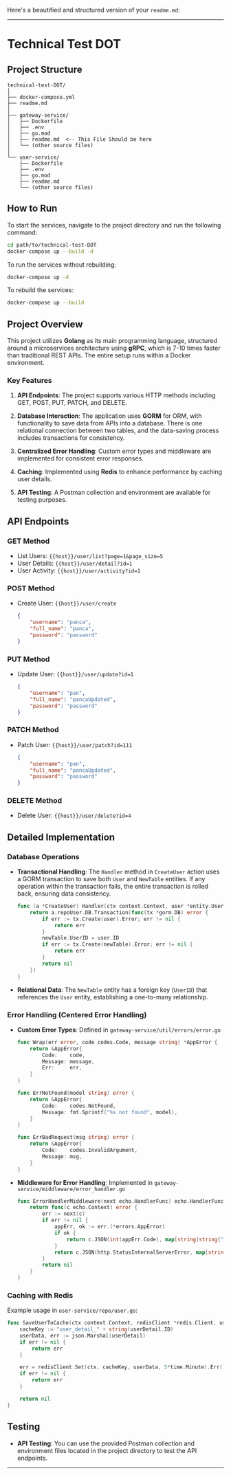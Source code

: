 Here's a beautified and structured version of your `readme.md`:

---

# Technical Test DOT

## Project Structure

```
technical-test-DOT/
│
├── docker-compose.yml
├── readme.md
│
├── gateway-service/
│   ├── Dockerfile
│   ├── .env
│   ├── go.mod
│   ├── readme.md  <-- This File Should be here
│   └── (other source files)
│
└── user-service/
    ├── Dockerfile
    ├── .env
    ├── go.mod
    ├── readme.md
    └── (other source files)
```

## How to Run

To start the services, navigate to the project directory and run the following command:

```bash
cd path/to/technical-test-DOT
docker-compose up --build -d
```

To run the services without rebuilding:

```bash
docker-compose up -d
```

To rebuild the services:

```bash
docker-compose up --build
```

## Project Overview

This project utilizes **Golang** as its main programming language, structured around a microservices architecture using **gRPC**, which is 7-10 times faster than traditional REST APIs. The entire setup runs within a Docker environment.

### Key Features

1. **API Endpoints**: The project supports various HTTP methods including GET, POST, PUT, PATCH, and DELETE.

2. **Database Interaction**: The application uses **GORM** for ORM, with functionality to save data from APIs into a database. There is one relational connection between two tables, and the data-saving process includes transactions for consistency.

3. **Centralized Error Handling**: Custom error types and middleware are implemented for consistent error responses.

4. **Caching**: Implemented using **Redis** to enhance performance by caching user details.

5. **API Testing**: A Postman collection and environment are available for testing purposes.

## API Endpoints

### GET Method

- List Users: `{{host}}/user/list?page=1&page_size=5`
- User Details: `{{host}}/user/detail?id=1`
- User Activity: `{{host}}/user/activity?id=1`

### POST Method

- Create User: `{{host}}/user/create`
  
  ```json
  {
      "username": "panca",
      "full_name": "panca",
      "password": "password"
  }
  ```

### PUT Method

- Update User: `{{host}}/user/update?id=1`
  
  ```json
  {
      "username": "pan",
      "full_name": "pancaUpdated",
      "password": "password"
  }
  ```

### PATCH Method

- Patch User: `{{host}}/user/patch?id=111`
  
  ```json
  {
      "username": "pan",
      "full_name": "pancaUpdated",
      "password": "password"
  }
  ```

### DELETE Method

- Delete User: `{{host}}/user/delete?id=4`

## Detailed Implementation

### Database Operations

- **Transactional Handling**: The `Handler` method in `CreateUser` action uses a GORM transaction to save both `User` and `NewTable` entities. If any operation within the transaction fails, the entire transaction is rolled back, ensuring data consistency.

  ```go
  func (a *CreateUser) Handler(ctx context.Context, user *entity.User, newTable *entity.NewTable) error {
      return a.repoUser.DB.Transaction(func(tx *gorm.DB) error {
          if err := tx.Create(user).Error; err != nil {
              return err
          }
          newTable.UserID = user.ID
          if err := tx.Create(newTable).Error; err != nil {
              return err
          }
          return nil
      })
  }
  ```

- **Relational Data**: The `NewTable` entity has a foreign key (`UserID`) that references the `User` entity, establishing a one-to-many relationship.

### Error Handling (Centered Error Handling)

- **Custom Error Types**: Defined in `gateway-service/util/errors/error.go`

  ```go
  func Wrap(err error, code codes.Code, message string) *AppError {
      return &AppError{
          Code:    code,
          Message: message,
          Err:     err,
      }
  }
  
  func ErrNotFound(model string) error {
      return &AppError{
          Code:    codes.NotFound,
          Message: fmt.Sprintf("%s not found", model),
      }
  }
  
  func ErrBadRequest(msg string) error {
      return &AppError{
          Code:    codes.InvalidArgument,
          Message: msg,
      }
  }
  ```

- **Middleware for Error Handling**: Implemented in `gateway-service/middleware/error_handler.go`

  ```go
  func ErrorHandlerMiddleware(next echo.HandlerFunc) echo.HandlerFunc {
      return func(c echo.Context) error {
          err := next(c)
          if err != nil {
              appErr, ok := err.(*errors.AppError)
              if ok {
                  return c.JSON(int(appErr.Code), map[string]string{"error": appErr.Message})
              }
              return c.JSON(http.StatusInternalServerError, map[string]string{"error": "internal server error"})
          }
          return nil
      }
  }
  ```

### Caching with Redis

Example usage in `user-service/repo/user.go`:

```go
func SaveUserToCache(ctx context.Context, redisClient *redis.Client, userDetail *entity.User) error {
    cacheKey := "user_detail_" + string(userDetail.ID)
    userData, err := json.Marshal(userDetail)
    if err != nil {
        return err
    }

    err = redisClient.Set(ctx, cacheKey, userData, 5*time.Minute).Err()
    if err != nil {
        return err
    }

    return nil
}
```

## Testing

- **API Testing**: You can use the provided Postman collection and environment files located in the project directory to test the API endpoints.

---